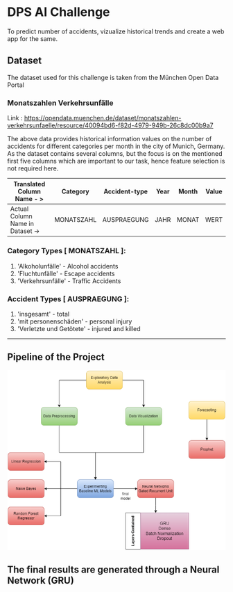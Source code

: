 # DPS AI Challenge

To predict number of accidents, vizualize historical trends and create a web app for the same.

## Dataset

The dataset used for this challenge is taken from the München Open Data Portal

### Monatszahlen Verkehrsunfälle

Link : https://opendata.muenchen.de/dataset/monatszahlen-verkehrsunfaelle/resource/40094bd6-f82d-4979-949b-26c8dc00b9a7

The above data provides historical information values on the number of accidents for different categories per month in the
city of Munich, Germany. As the dataset contains several columns, but the focus is on the mentioned first five columns which are important to our task, hence feature selection is not required here.

| Translated Column Name - >       | Category   | Accident-type | Year | Month | Value |
| -------------------------------- | ---------- | ------------- | ---- | ----- | ----- |
| Actual Column Name in Dataset -> | MONATSZAHL | AUSPRAEGUNG   | JAHR | MONAT | WERT  |

### Category Types [ MONATSZAHL ]:

1. 'Alkoholunfälle' - Alcohol accidents
2. 'Fluchtunfälle' - Escape accidents
3. 'Verkehrsunfälle' - Traffic Accidents

### Accident Types [ AUSPRAEGUNG ]:

1. 'insgesamt' - total
2. 'mit personenschäden' - personal injury
3. 'Verletzte und Getötete' - injured and killed

---

## Pipeline of the Project

![Pipeline](images/pipeline.drawio.png)

## The final results are generated through a Neural Network (GRU)
